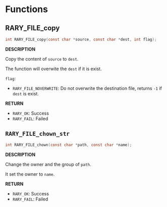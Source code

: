 # Functions

## RARY_FILE_copy

```c
int RARY_FILE_copy(const char *source, const char *dest, int flag);
```
**DESCRIPTION**

Copy the content of `source` to `dest`.

The function will overwite the `dest` if it is exist.

`flag`:

- `RARY_FILE_NOVERWRITE`: Do not overwrite the destination file, returns `-1` if `dest` is exist.

**RETURN**

- `RARY_OK`: Success
- `RARY_FAIL`: Failed

## `RARY_FILE_chown_str`

```c
int RARY_FILE_chown(const char *path, const char *name);
```

**DESCRIPTION**

Change the owner and the group of `path`.

It set the owner to `name`.

**RETURN**

- `RARY_OK`: Success
- `RARY_FAIL`: Failed